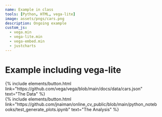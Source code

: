 ```yaml
---
name: Example in class
tools: [Python, HTML, vega-lite]
image: assets/pngs/cars.png
description: Ongoing example
custom_js:
  - vega.min
  - vega-lite.min
  - vega-embed.min
  - justcharts
---
```



# Example including vega-lite


<vegachart schema-url="{{ site.baseurl }}/assets/json/cars.json" style="width: 100%"></vegachart>


<!-- these are written in a combo of html and liquid --> 

<div class="left">
{% include elements/button.html link="https://github.com/vega/vega/blob/main/docs/data/cars.json" text="The Data" %}
</div>

<div class="right">
{% include elements/button.html link="https://github.com/jnaiman/online_cv_public/blob/main/python_notebooks/test_generate_plots.ipynb" text="The Analysis" %}
</div>

